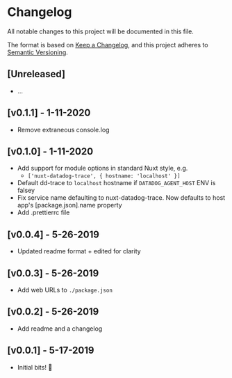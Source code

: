# Changelog

All notable changes to this project will be documented in this file.

The format is based on [Keep a Changelog](https://keepachangelog.com/en/1.0.0/),
and this project adheres to [Semantic Versioning](https://semver.org/spec/v2.0.0.html).

## [Unreleased]

- ...

## [v0.1.1] - 1-11-2020

- Remove extraneous console.log

## [v0.1.0] - 1-11-2020

- Add support for module options in standard Nuxt style, e.g.
  - `['nuxt-datadog-trace', { hostname: 'localhost' }]`
- Default dd-trace to `localhost` hostname if `DATADOG_AGENT_HOST` ENV is falsey
- Fix service name defaulting to nuxt-datadog-trace. Now defaults to host app's [package.json].name property
- Add .prettierrc file

## [v0.0.4] - 5-26-2019

- Updated readme format + edited for clarity

## [v0.0.3] - 5-26-2019

- Add web URLs to `./package.json`

## [v0.0.2] - 5-26-2019

- Add readme and a changelog

## [v0.0.1] - 5-17-2019

- Initial bits! 🎉
